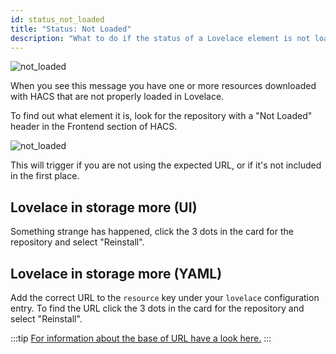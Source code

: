 ```yaml
---
id: status_not_loaded
title: "Status: Not Loaded"
description: "What to do if the status of a Lovelace element is not loaded"
---
```


![not_loaded](/img/not_loaded_entry.png)

When you see this message you have one or more resources downloaded with HACS that are not properly loaded in Lovelace.

To find out what element it is, look for the repository with a "Not Loaded" header in the Frontend section of HACS.

![not_loaded](/img/not_loaded_section.png)

This will trigger if you are not using the expected URL, or if it's not included in the first place.

## Lovelace in storage more (UI)

Something strange has happened, click the 3 dots in the card for the repository and select "Reinstall".

## Lovelace in storage more (YAML)

Add the correct URL to the `resource` key under your `lovelace` configuration entry.
To find the URL click the 3 dots in the card for the repository and select "Reinstall".

:::tip
[For information about the base of URL have a look here.](/docs/categories/plugins#special-notes-about-downloaded-lovelace-plugins)
:::
